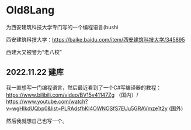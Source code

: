 # Old8Lang
为西安建筑科技大学专门写的一个编程语言(bushi
    
西安建筑科技大学：https://baike.baidu.com/item/西安建筑科技大学/345895
  
西建大又被誉为“老八校”
  
## 2022.11.22 建库
  
我一直想写一门编程语言，然后最近看到了一个C#写编译器的教程：https://www.bilibili.com/video/BV15v41147Zg （国内）/ https://www.youtube.com/watch?v=wgHIkdUQbp0&list=PLRAdsfhKI4OWNOSfS7EUu5GRAVmze1t2y (国外)
  
然后我就想自己也写一个。


